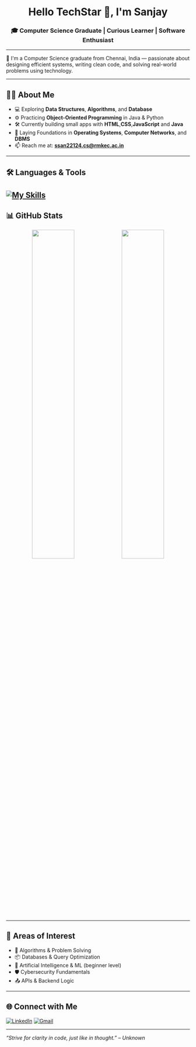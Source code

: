 <!-- README.md -->

<h1 align="center">Hello TechStar 👋, I'm Sanjay</h1>
<h3 align="center">🎓 Computer Science Graduate | Curious Learner | Software Enthusiast</h3>

---

🚀 I'm a Computer Science graduate from Chennai, India — passionate about designing efficient systems, writing clean code, and solving real-world problems using technology.

---

## 👨‍💻 About Me

- 💻 Exploring **Data Structures**, **Algorithms**, and **Database**
- ⚙️ Practicing **Object-Oriented Programming** in Java & Python
- 🛠 Currently building small apps with **HTML**,**CSS**,**JavaScript** and **Java** 
- 🧪 Laying Foundations in  **Operating Systems**, **Computer Networks**, and **DBMS**
- 📫 Reach me at: **ssan22124.cs@rmkec.ac.in**

---

## 🛠️ Languages & Tools

[![My Skills](https://skillicons.dev/icons?i=js,html,css,wasm)](https://skillicons.dev)
---

## 📊 GitHub Stats

<p align="center">
  <img src="https://github-readme-stats.vercel.app/api?username=s-sanjay&show_icons=true&theme=tokyonight" width="48%" />
  <img src="https://github-readme-streak-stats.herokuapp.com/?user=s-sanjay&theme=tokyonight" width="48%" />
</p>

---

## 🎯 Areas of Interest

- 📐 Algorithms & Problem Solving  
- 📦 Databases & Query Optimization  
- 🧠 Artificial Intelligence & ML (beginner level)  
- 🛡️ Cybersecurity Fundamentals  
- 📤 APIs & Backend Logic  

---

## 🌐 Connect with Me

[![LinkedIn](https://img.shields.io/badge/-Sanjay-blue?style=flat-square&logo=linkedin)](https://linkedin.com/in/your-profile)
[![Gmail](https://img.shields.io/badge/-prxvn1@gmail.com-D14836?style=flat-square&logo=gmail&logoColor=white)](mailto:prxvn1@gmail.com)

---

_“Strive for clarity in code, just like in thought.” – Unknown_

